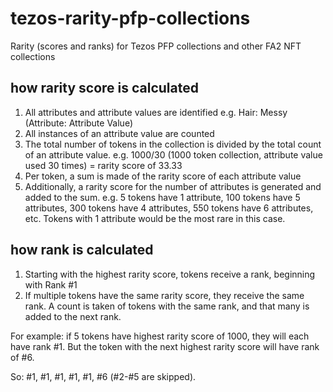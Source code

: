 # tezos-rarity-pfp-collections
Rarity (scores and ranks) for Tezos PFP collections and other FA2 NFT collections

## how rarity score is calculated
1. All attributes and attribute values are identified e.g. Hair: Messy (Attribute: Attribute Value)
2. All instances of an attribute value are counted
3. The total number of tokens in the collection is divided by the total count of an attribute value. 
   e.g. 1000/30 (1000 token collection, attribute value used 30 times) = rarity score of 33.33
4. Per token, a sum is made of the rarity score of each attribute value
5. Additionally, a rarity score for the number of attributes is generated and added to the sum. e.g. 5 tokens have 1 attribute, 100 tokens have 5 attributes, 300 tokens have 4 attributes, 550 tokens have 6 attributes, etc. Tokens with 1 attribute would be the most rare in this case.

## how rank is calculated
1. Starting with the highest rarity score, tokens receive a rank, beginning with Rank #1
2. If multiple tokens have the same rarity score, they receive the same rank. A count is taken of tokens with the same rank, and that many is added to the next rank.

For example: if 5 tokens have highest rarity score of 1000, they will each have rank #1. But the token with the next highest rarity score will have rank of #6.

So: #1, #1, #1, #1, #1, #6 (#2-#5 are skipped).
